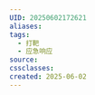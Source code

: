 ```yaml
---
UID: 20250602172621
aliases: 
tags:
  - 打靶
  - 应急响应
source: 
cssclasses: 
created: 2025-06-02
---
```





